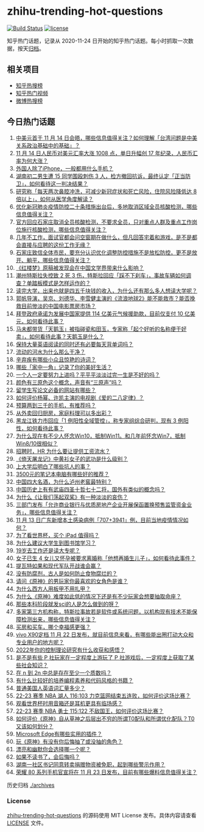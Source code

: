 # zhihu-trending-hot-questions

[![Build Status](https://github.com/justjavac/zhihu-trending-hot-questions/workflows/ci/badge.svg?branch=master)](https://github.com/justjavac/zhihu-trending-hot-questions/actions)
[![license](https://img.shields.io/github/license/justjavac/zhihu-trending-hot-questions)](https://github.com/justjavac/zhihu-trending-hot-questions/blob/master/LICENSE)

知乎热门话题，记录从 2020-11-24 日开始的知乎热门话题。每小时抓取一次数据，按天[归档](./archives)。

## 相关项目

- [知乎热搜榜](https://github.com/justjavac/zhihu-trending-top-search)
- [知乎热门视频](https://github.com/justjavac/zhihu-trending-hot-video)
- [微博热搜榜](https://github.com/justjavac/weibo-trending-hot-search)

## 今日热门话题

<!-- BEGIN -->
<!-- 最后更新时间 Tue Nov 15 2022 02:07:46 GMT+0800 (China Standard Time) -->

1. [中美元首于 11 月 14 日会晤，哪些信息值得关注？如何理解「台湾问题是中美关系政治基础中的基础」？](https://www.zhihu.com/question/566625471)
1. [11 月 14 日人民币对美元汇率大涨 1008 点，单日升幅创 17 年纪录，人民币汇率为何大涨？](https://www.zhihu.com/question/566601626)
1. [外国人除了iPhone，一般都用什么手机？](https://www.zhihu.com/question/565819613)
1. [湖南初二男生遭 15 同学围殴刺伤 3 人，检方撤回抗诉，最终认定「正当防卫」，如何看待这一判决结果？](https://www.zhihu.com/question/566643090)
1. [研究称「每天两次鼻腔冲洗，可减少新冠症状和死亡风险，住院风险降低达 8 倍以上」，如何从医学角度解读？](https://www.zhihu.com/question/566580813)
1. [优化新冠肺炎疫情防控二十条措施出台后，多地取消区域全员核酸检测，哪些信息值得关注？](https://www.zhihu.com/question/566609568)
1. [官方回应石家庄取消全员核酸检测，不要求全员，只对重点人群及重点工作岗位施行核酸检测，哪些信息值得关注？](https://www.zhihu.com/question/566614625)
1. [几年不工作，面试官都会问空窗期在做什么，但凡回答宅着和游戏，是不是都会直接与应聘的这份工作无缘？](https://www.zhihu.com/question/565041642)
1. [石家庄致信全体市民，要充分认识优化调整防控措施不是放松防控，更不是放开、躺平，哪些信息值得关注？](https://www.zhihu.com/question/566610805)
1. [《红楼梦》原稿被发现会在中国文学界带来什么影响？](https://www.zhihu.com/question/346884947)
1. [潮州特斯拉失控致 2 死 3 伤，特斯拉回应「踩不下刹车」，事故车辆如何调查？单踏板模式是怎样运作的？](https://www.zhihu.com/question/566445676)
1. [读完大学，出来也就是四五千块钱的收入，为什么还有那么多人想读大学呢？](https://www.zhihu.com/question/566466505)
1. [郭帆导演，吴京、刘德华、李雪健主演的《流浪地球2》能不能救市？能否挽救目前惨淡的中国电影票房市场？](https://www.zhihu.com/question/560512892)
1. [拜登政府承诺为发展中国家提供 114 亿美元气候援助款，目前仅支付 10 亿美元，如何看待此事？](https://www.zhihu.com/question/566639483)
1. [马未都带货「天鹅玉」被指碰瓷和田玉，专家称「起个好听的名称便于好卖」，如何看待此事？天鹅玉是什么？](https://www.zhihu.com/question/566416718)
1. [保持大量英语阅读的同时还有必要每天背单词吗？](https://www.zhihu.com/question/564587835)
1. [流动的河水为什么那么干净？](https://www.zhihu.com/question/565595517)
1. [辛弃疾有哪些小众且惊艳的诗词？](https://www.zhihu.com/question/559209748)
1. [哪些「家中一角」记录了你的美好生活？](https://www.zhihu.com/question/563964589)
1. [一个人一定要努力上进吗？平平平淡淡过完一生是不好的吗？](https://www.zhihu.com/question/561229353)
1. [颜色有三原色这个概念，声音有“三原声”吗？](https://www.zhihu.com/question/565831024)
1. [留学生写论文必备的网站有哪些？](https://www.zhihu.com/question/452916167)
1. [如何评价杨幂、许凯主演的电视剧《爱的二八定律》？](https://www.zhihu.com/question/566643989)
1. [预算两到三千的手机，有推荐吗？](https://www.zhihu.com/question/514064189)
1. [从外卖回归厨房，家庭料理可以多出彩？](https://www.zhihu.com/question/563964843)
1. [黑龙江铁力市回应「1 例阳性全域管控」，称专家组综合研判，现有 3 例阳性，如何看待此事？](https://www.zhihu.com/question/566590360)
1. [为什么现在有不少人怀念Win10，抵制Win11。和几年前怀念Win7，抵制Win8/10很相似？](https://www.zhihu.com/question/472244909)
1. [招聘时，HR 为什么要让提供工资流水？](https://www.zhihu.com/question/526775817)
1. [《倚天屠龙记》中黄衫女子的武功是什么级别？](https://www.zhihu.com/question/421645781)
1. [上大学后明白了哪些坑人的事？](https://www.zhihu.com/question/336334194)
1. [3500元的笔记本电脑有哪些好的推荐？](https://www.zhihu.com/question/565568932)
1. [中国四大名酒，为什么泸州老窖最特别？](https://www.zhihu.com/question/566597588)
1. [中国历史上有有武庙四圣十哲七十二将，国外有类似的概念吗？](https://www.zhihu.com/question/468660922)
1. [为什么《让我们荡起双桨》有一种淡淡的哀伤？](https://www.zhihu.com/question/49688722)
1. [三部门发布「允许商业银行与优质房地产企业开展保函置换预售监管资金业务」，哪些信息值得关注？](https://www.zhihu.com/question/566636954)
1. [11 月 13 日广东新增本土感染病例「707+3941」例，目前当地疫情情况如何？](https://www.zhihu.com/question/566581586)
1. [为了看世界杯，买个 iPad 值得吗？](https://www.zhihu.com/question/564454065)
1. [为什么建议大学生到图书馆学习？](https://www.zhihu.com/question/565701113)
1. [19岁去工作还是读大专呢？](https://www.zhihu.com/question/553679928)
1. [女子已生 4 女儿又怀孕被要求离婚称「他想再婚生儿子」，如何看待此事件？](https://www.zhihu.com/question/566590118)
1. [提瓦特如果和现代军队开战谁会赢？](https://www.zhihu.com/question/565445915)
1. [没有防腐剂，古人是如何防止食物腐烂的？](https://www.zhihu.com/question/445998108)
1. [请问《原神》的男玩家你最喜欢的女角色是谁？](https://www.zhihu.com/question/561368144)
1. [为什么西方人用板甲不用扎甲？](https://www.zhihu.com/question/530478968)
1. [为什么《原神》难度如此低的情况下还是有不少玩家会想要抽取命座？](https://www.zhihu.com/question/566419570)
1. [那些本科阶段就发sci的人是怎么做到的呀？](https://www.zhihu.com/question/322717719)
1. [多家第三方机构称，特斯拉事故若是软件或系统问题，以机构现有技术不能保障检测出来，哪些信息值得关注？](https://www.zhihu.com/question/566603548)
1. [买房和买车，哪个幸福感更强？](https://www.zhihu.com/question/554078855)
1. [vivo X90定档 11 月 22 日发布，就目前信息来看，有哪些能出圈打动大众和专业用户的地方呢？](https://www.zhihu.com/question/566604904)
1. [2022年你的控制理论研究有什么收获和感悟？](https://www.zhihu.com/question/565419711)
1. [是不是有些 P 社玩家在一定程度上游玩了 P 社游戏后，一定程度上获取了某些社会知识？](https://www.zhihu.com/question/565591502)
1. [在 n 到 2n 中总是存在至少一个质数吗？](https://www.zhihu.com/question/553648630)
1. [有什么比较好的培养编程素养和代码风格的书籍？](https://www.zhihu.com/question/489809791)
1. [普通美国人英语词汇量多少？](https://www.zhihu.com/question/21606273)
1. [22-23 赛季 NBA 湖人 116:103 力克篮网结束五连败，如何评价这场比赛？](https://www.zhihu.com/question/566585308)
1. [观看世界杯时用音箱还是耳机更具有临场感？](https://www.zhihu.com/question/564618241)
1. [22-23 赛季 NBA 勇士 115:122 不敌国王，如何评价这场比赛？](https://www.zhihu.com/question/566585306)
1. [如何评价《原神》自从草神之后层出不穷的所谓T0配队和所谓优化配队？T0又该如何划分？](https://www.zhihu.com/question/566021050)
1. [Microsoft Edge有哪些实用的插件？](https://www.zhihu.com/question/49893660)
1. [玩《原神》有没有你后悔抽了或没抽的角色？](https://www.zhihu.com/question/520576400)
1. [漂亮和幽默你会选择哪一个呢？](https://www.zhihu.com/question/564964168)
1. [如果不读书了，会后悔吗？](https://www.zhihu.com/question/559139397)
1. [湖南一社区书记同意转卖捐赠物资被免职，起到哪些警示作用？](https://www.zhihu.com/question/566016407)
1. [荣耀 80 系列手机官宣将在 11 月 23 日发布，目前有哪些爆料信息值得关注？](https://www.zhihu.com/question/566589856)

<!-- END -->

历史归档 [./archives](./archives)

### License

[zhihu-trending-hot-questions](https://github.com/justjavac/zhihu-trending-hot-questions)
的源码使用 MIT License 发布。具体内容请查看 [LICENSE](./LICENSE) 文件。
